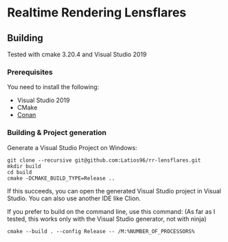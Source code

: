 # Realtime Rendering Lensflares

## Building

Tested with cmake 3.20.4 and Visual Studio 2019

### Prerequisites
You need to install the following:
- Visual Studio 2019
- CMake
- [Conan](https://conan.io/downloads.html)

### Building & Project generation
Generate a Visual Studio Project on Windows:

```
git clone --recursive git@github.com:Latios96/rr-lensflares.git
mkdir build
cd build
cmake -DCMAKE_BUILD_TYPE=Release ..
```
If this succeeds, you can open the generated Visual Studio project in Visual Studio. You can also use another IDE like
Clion.

If you prefer to build on the command line, use this command: (As far as I tested, this works only with the Visual
Studio generator, not with ninja)
```
cmake --build . --config Release -- /M:%NUMBER_OF_PROCESSORS%
```
